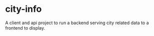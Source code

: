 # city-info
A client and api project to run a backend serving city related data to a frontend to display.
